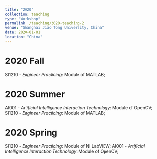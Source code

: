 ```yaml
---
title: "2020"
collection: teaching
type: "Workshop"
permalink: /teaching/2020-teaching-2
venue: "Shanghai Jiao Tong University, China"
date: 2020-01-01
location: "China"
---
```


2020 Fall
======
SI1210 - *Engineer Practicing*: Module of MATLAB;

2020 Summer
======
AI001 - *Artificial Intelligence Interaction Technology*: Module of OpenCV;
SI1210 - *Engineer Practicing*: Module of MATLAB;

2020 Spring
======
SI1210 - *Engineer Practicing*: Module of NI LabVIEW;
AI001 - *Artificial Intelligence Interaction Technology*: Module of OpenCV;

